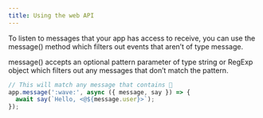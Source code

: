 ```yaml
---
title: Using the web API
---
```

To listen to messages that your app has access to receive, you can use the
message() method which filters out events that aren’t of type message.

message() accepts an optional pattern parameter of type string or RegExp object
which filters out any messages that don’t match the pattern.

```javascript
// This will match any message that contains 👋
app.message(':wave:', async ({ message, say }) => {
  await say(`Hello, <@${message.user}>`);
});
```
